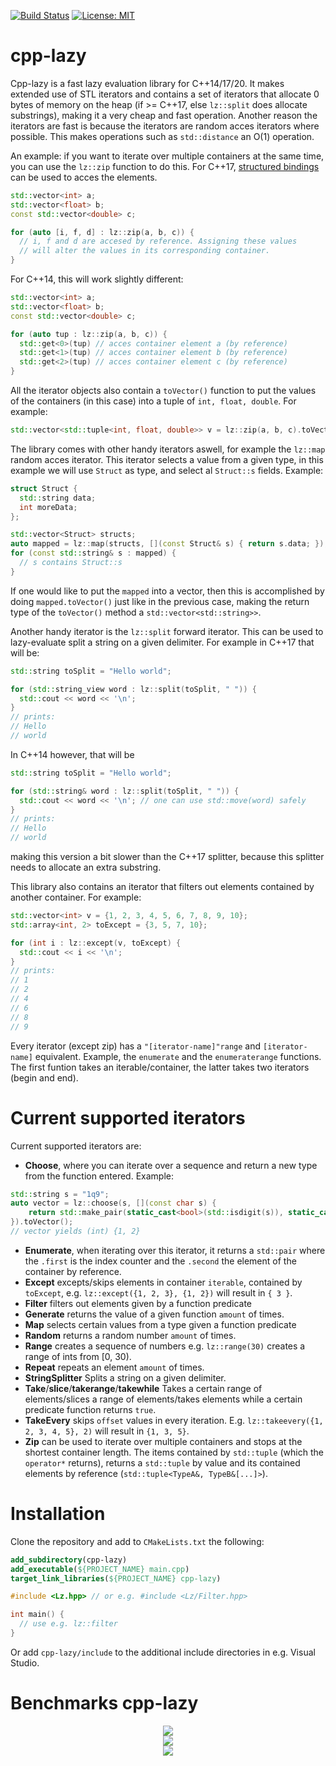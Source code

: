 [![Build Status](https://travis-ci.com/MarcDirven/cpp-lazy.svg?branch=master)](https://travis-ci.com/MarcDirven/cpp-lazy) [![License: MIT](https://img.shields.io/badge/License-MIT-yellow.svg)](https://opensource.org/licenses/MIT)

# cpp-lazy
Cpp-lazy is a fast lazy evaluation library for C++14/17/20. It makes extended use of STL iterators and contains a set of iterators that allocate 0 bytes of memory on the heap (if >= C++17, else `lz::split` does allocate substrings), making it a very cheap and fast operation. Another reason the iterators are fast is because the iterators are random acces iterators where possible. This makes operations such as `std::distance` an O(1) operation. 

An example: if you want to iterate over multiple containers at the same time, you can use the `lz::zip` function to do this.
For C++17, [structured bindings](https://www.google.com/search?client=firefox-b-d&q=structured+bindings+c%2B%2B) can be used to acces the elements.
```cpp
std::vector<int> a;
std::vector<float> b;
const std::vector<double> c;

for (auto [i, f, d] : lz::zip(a, b, c)) {
  // i, f and d are accesed by reference. Assigning these values 
  // will alter the values in its corresponding container.
}
```
For C++14, this will work slightly different:
```cpp
std::vector<int> a;
std::vector<float> b;
const std::vector<double> c;

for (auto tup : lz::zip(a, b, c)) {
  std::get<0>(tup) // acces container element a (by reference)
  std::get<1>(tup) // acces container element b (by reference)
  std::get<2>(tup) // acces container element c (by reference)
}
```
All the iterator objects also contain a `toVector()` function to put the values of the containers (in this case) into a tuple of `int, float, double`. For example:
```cpp
std::vector<std::tuple<int, float, double>> v = lz::zip(a, b, c).toVector();
```


The library comes with other handy iterators aswell, for example the `lz::map` random acces iterator. This iterator selects a value from a given type, in this example we will use `Struct` as type, and select al `Struct::s` fields. Example:
```cpp
struct Struct {
  std::string data;
  int moreData;
};

std::vector<Struct> structs;
auto mapped = lz::map(structs, [](const Struct& s) { return s.data; });
for (const std::string& s : mapped) {
  // s contains Struct::s
}
```
If one would like to put the `mapped` into a vector, then this is accomplished by doing `mapped.toVector()` just like in the previous case, making the return type of the `toVector()` method a `std::vector<std::string>>`.


Another handy iterator is the `lz::split` forward iterator. This can be used to lazy-evaluate split a string on a given delimiter. For example in C++17 that will be:
```cpp
std::string toSplit = "Hello world";

for (std::string_view word : lz::split(toSplit, " ")) {
  std::cout << word << '\n';
}
// prints:
// Hello
// world
```
In C++14 however, that will be
```cpp
std::string toSplit = "Hello world";

for (std::string& word : lz::split(toSplit, " ")) {
  std::cout << word << '\n'; // one can use std::move(word) safely
}
// prints:
// Hello
// world
```
making this version a bit slower than the C++17 splitter, because this splitter needs to allocate an extra substring.


This library also contains an iterator that filters out elements contained by another container. For example:
```cpp
std::vector<int> v = {1, 2, 3, 4, 5, 6, 7, 8, 9, 10};
std::array<int, 2> toExcept = {3, 5, 7, 10};

for (int i : lz::except(v, toExcept) {
  std::cout << i << '\n';
}
// prints:
// 1
// 2
// 4
// 6
// 8
// 9
```

Every iterator (except zip) has a `"[iterator-name]"range` and `[iterator-name]` equivalent. Example, the `enumerate` and the `enumeraterange` functions. The first funtion takes an iterable/container, the latter takes two iterators (begin and end).

# Current supported iterators
 Current supported iterators are:
- **Choose**, where you can iterate over a sequence and return a new type from the function entered. Example:
```cpp
std::string s = "1q9";
auto vector = lz::choose(s, [](const char s) {
    return std::make_pair(static_cast<bool>(std::isdigit(s)), static_cast<int>(s - '0'));
}).toVector();
// vector yields (int) {1, 2}
```
- **Enumerate**, when iterating over this iterator, it returns a `std::pair` where the `.first` is the index counter and the `.second` the element of the container by reference.
- **Except** excepts/skips elements in container `iterable`, contained by `toExcept`, e.g. `lz::except({1, 2, 3}, {1, 2})` will result in `{ 3 }`.
- **Filter** filters out elements given by a function predicate
- **Generate** returns the value of a given function `amount` of times.
- **Map** selects certain values from a type given a function predicate
- **Random** returns a random number `amount` of times.
- **Range** creates a sequence of numbers e.g. `lz::range(30)` creates a range of ints from [0, 30).
- **Repeat** repeats an element `amount` of times.
- **StringSplitter** Splits a string on a given delimiter.
- **Take**/**slice**/**takerange**/**takewhile** Takes a certain range of elements/slices a range of elements/takes elements while a certain predicate function returns `true`.
- **TakeEvery** skips `offset` values in every iteration. E.g. `lz::takeevery({1, 2, 3, 4, 5}, 2)` will result in `{1, 3, 5}`.
- **Zip** can be used to iterate over multiple containers and stops at the shortest container length. The items contained by `std::tuple` (which the `operator*` returns), returns a `std::tuple` by value and its contained elements by reference (`std::tuple<TypeA&, TypeB&[...]>`).

# Installation
Clone the repository and add to `CMakeLists.txt` the following:
```cmake
add_subdirectory(cpp-lazy)
add_executable(${PROJECT_NAME} main.cpp)
target_link_libraries(${PROJECT_NAME} cpp-lazy)
```
```cpp
#include <Lz.hpp> // or e.g. #include <Lz/Filter.hpp>

int main() {
  // use e.g. lz::filter
}
```
Or add `cpp-lazy/include` to the additional include directories in e.g. Visual Studio.

# Benchmarks cpp-lazy

<div style="text-align:center"><img src="https://i.imgur.com/vLpNBJM.png" /></div>

<div style="text-align:center"><img src="https://i.imgur.com/MgYcz6W.png" /></div>

<div style="text-align:center"><img src="https://i.imgur.com/uGffUjM.png" /></div>
